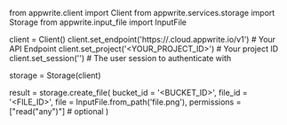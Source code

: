 from appwrite.client import Client
from appwrite.services.storage import Storage
from appwrite.input_file import InputFile

client = Client()
client.set_endpoint('https://<REGION>.cloud.appwrite.io/v1') # Your API Endpoint
client.set_project('<YOUR_PROJECT_ID>') # Your project ID
client.set_session('') # The user session to authenticate with

storage = Storage(client)

result = storage.create_file(
    bucket_id = '<BUCKET_ID>',
    file_id = '<FILE_ID>',
    file = InputFile.from_path('file.png'),
    permissions = ["read("any")"] # optional
)

